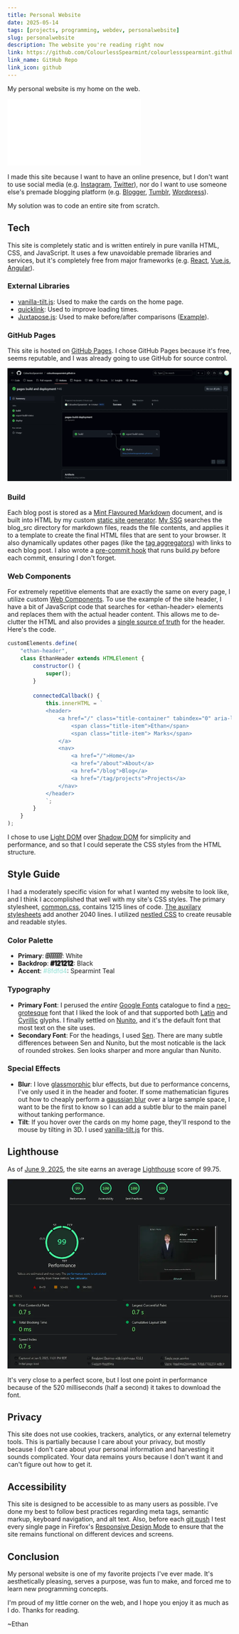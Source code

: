 ```yaml
---
title: Personal Website
date: 2025-05-14
tags: [projects, programming, webdev, personalwebsite]
slug: personalwebsite
description: The website you're reading right now
link: https://github.com/ColourlessSpearmint/colourlessspearmint.github.io
link_name: GitHub Repo
link_icon: github
---
```


My personal website is my home on the web.

![[homepage]](/index.html)

I made this site because I want to have an online presence, but I don't want to use social media (e.g. [Instagram](https://www.instagram.com/), [Twitter](https://twitter.com/)), nor do I want to use someone else's premade blogging platform (e.g. [Blogger](https://www.blogger.com), [Tumblr](https://www.tumblr.com/), [Wordpress](https://wordpress.com/)).

My solution was to code an entire site from scratch.

## Tech

This site is completely static and is written entirely in pure vanilla HTML, CSS, and JavaScript. It uses a few unavoidable premade libraries and services, but it's completely free from major frameworks (e.g. [React](https://react.dev/), [Vue.js](https://vuejs.org/), [Angular](https://angular.io/)).

### External Libraries

- [vanilla-tilt.js](https://micku7zu.github.io/vanilla-tilt.js/): Used to make the cards on the home page.
- [quicklink](https://github.com/GoogleChromeLabs/quicklink): Used to improve loading times.
- [Juxtapose.js](https://github.com/NUKnightLab/juxtapose): Used to make before/after comparisons ([Example](/blog/colourlesstransformer)).

### GitHub Pages

This site is hosted on [GitHub Pages](https://pages.github.com/). I chose GitHub Pages because it's free, seems reputable, and I was already going to use GitHub for source control.

![My Github Pages deployment workflow](/media/ghpages.webp)

### Build

Each blog post is stored as a [Mint Flavoured Markdown](/blog/mfm) document, and is built into HTML by my custom [static site generator](https://en.wikipedia.org/wiki/Static_site_generator). [My SSG](https://github.com/ColourlessSpearmint/colourlessspearmint.github.io/blob/main/build.py) searches the blog_src directory for markdown files, reads the file contents, and applies it to a template to create the final HTML files that are sent to your browser. It also dynamically updates other pages (like the [tag aggregators](/tag)) with links to each blog post. I also wrote a [pre-commit hook](https://git-scm.com/book/ms/v2/Customizing-Git-Git-Hooks) that runs build.py before each commit, ensuring I don't forget.

### Web Components

For extremely repetitive elements that are exactly the same on every page, I utilize custom [Web Components](https://developer.mozilla.org/en-US/docs/Web/API/Web_components). To use the example of the site header, I have a bit of JavaScript code that searches for <ethan-header\> elements and replaces them with the actual header content. This allows me to de-clutter the HTML and also provides a [single source of truth](https://en.wikipedia.org/wiki/Single_source_of_truth) for the header. Here's the code.

```javascript
customElements.define(
    "ethan-header",
    class EthanHeader extends HTMLElement {
        constructor() {
            super();
        }

        connectedCallback() {
            this.innerHTML = `
            <header>
                <a href="/" class="title-container" tabindex="0" aria-label="Home">
                    <span class="title-item">Ethan</span>
                    <span class="title-item"> Marks</span>
                </a>
                <nav>
                    <a href="/">Home</a>
                    <a href="/about">About</a>
                    <a href="/blog">Blog</a>
                    <a href="/tag/projects">Projects</a>
                </nav>
            </header>
            `;
        }
    }
);
```

I chose to use [Light DOM](https://meyerweb.com/eric/thoughts/2023/11/01/blinded-by-the-light-dom/) over [Shadow DOM](https://developer.mozilla.org/en-US/docs/Web/API/Web_components/Using_shadow_DOM) for simplicity and performance, and so that I could seperate the CSS styles from the HTML structure.

## Style Guide

I had a moderately specific vision for what I wanted my website to look like, and I think I accomplished that well with my site's CSS styles. The primary stylesheet, [common.css](https://github.com/ColourlessSpearmint/colourlessspearmint.github.io/blob/main/common.css), contains 1215 lines of code. [The auxilary stylesheets](https://github.com/ColourlessSpearmint/colourlessspearmint.github.io/blob/main/static/) add another 2040 lines. I utilized [nestled CSS](https://developer.mozilla.org/en-US/docs/Web/CSS/CSS_nesting/Using_CSS_nesting) to create reusable and readable styles.

### Color Palette

- **Primary**: <span style="color: #ffffff; text-shadow: -1px -1px 0 #000000, 1px -1px 0 #000000, -1px 1px 0 #000000, 1px 1px 0 #000000;">#ffffff</span>: White
- **Backdrop**: <span style="color: #121212; text-shadow: -1px -1px 0 #3c3c3c, 1px -1px 0 #3c3c3c, -1px 1px 0 #3c3c3c, 1px 1px 0 #3c3c3c;">#121212</span>: Black
- **Accent**: <span style="color: #8fdfd4;">#8fdfd4</span>: Spearmint Teal

### Typography

- **Primary Font**: I perused the *entire* [Google Fonts](https://fonts.google.com/) catalogue to find a [neo-grotesque](https://fonts.google.com/knowledge/glossary/grotesque_neo_grotesque) font that I liked the look of and that supported both [Latin](https://en.wikipedia.org/wiki/Latin_script) and [Cyrillic](https://en.wikipedia.org/wiki/Cyrillic_script) glyphs. I finally settled on [Nunito](https://fonts.google.com/specimen/Nunito), and it's the default font that most text on the site uses.
- **Secondary Font**: For the headings, I used [Sen](https://fonts.google.com/specimen/Sen). There are many subtle differences between Sen and Nunito, but the most noticable is the lack of rounded strokes. Sen looks sharper and more angular than Nunito.

### Special Effects

- **Blur**: I love [glassmorphic](https://css.glass/) blur effects, but due to performance concerns, I've only used it in the header and footer. If some mathematician figures out how to cheaply perform a [gaussian blur](https://en.wikipedia.org/wiki/Gaussian_blur) over a large sample space, I want to be the first to know so I can add a subtle blur to the main panel without tanking performance.
- **Tilt**: If you hover over the cards on my home page, they'll respond to the mouse by tilting in 3D. I used [vanilla-tilt.js](https://micku7zu.github.io/vanilla-tilt.js/) for this.

## Lighthouse

As of [June 9, 2025](https://pagespeed.web.dev/analysis/https-colourlessspearmint-github-io/uxk33xj1o8?form_factor=desktop), the site earns an average [Lighthouse](https://developer.chrome.com/docs/lighthouse) score of 99.75.

![A Lighthouse analytic page showing 99 performance, 100 accessibility, 100 best practices, 100 SEO](/media/lighthouse.webp)

It's very close to a perfect score, but I lost one point in performance because of the 520 milliseconds (half a second) it takes to download the font.

## Privacy

This site does not use cookies, trackers, analytics, or any external telemetry tools. This is partially because I care about your privacy, but mostly because I don't care about your personal information and harvesting it sounds complicated. Your data remains yours because I don't want it and can't figure out how to get it.

## Accessibility

This site is designed to be accessible to as many users as possible. I've done my best to follow best practices regarding meta tags, semantic markup, keyboard navigation, and alt text. Also, before each [git push](https://git-scm.com/docs/git-push) I test every single page in Firefox's [Responsive Design Mode](https://firefox-source-docs.mozilla.org/devtools-user/responsive_design_mode/) to ensure that the site remains functional on different devices and screens.

## Conclusion

My personal website is one of my favorite projects I've ever made. It's aesthetically pleasing, serves a purpose, was fun to make, and forced me to learn new programming concepts.

I'm proud of my little corner on the web, and I hope you enjoy it as much as I do. Thanks for reading.

~Ethan
